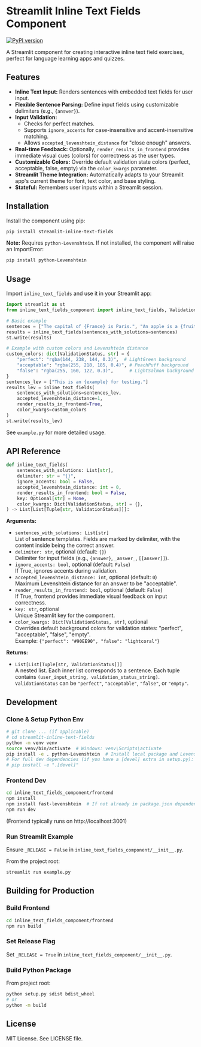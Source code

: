 # Streamlit Inline Text Fields Component

[![PyPI version](https://badge.fury.io/py/streamlit-inline-text-fields.svg)](https://badge.fury.io/py/streamlit-inline-text-fields) <!-- TODO: Update when published -->

A Streamlit component for creating interactive inline text field exercises, perfect for language learning apps and quizzes.

## Features

- **Inline Text Input:** Renders sentences with embedded text fields for user input.
- **Flexible Sentence Parsing:** Define input fields using customizable delimiters (e.g., `{answer}`).
- **Input Validation:**
  - Checks for perfect matches.
  - Supports `ignore_accents` for case-insensitive and accent-insensitive matching.
  - Allows `accepted_levenshtein_distance` for "close enough" answers.
- **Real-time Feedback:** Optionally, `render_results_in_frontend` provides immediate visual cues (colors) for correctness as the user types.
- **Customizable Colors:** Override default validation state colors (perfect, acceptable, false, empty) via the `color_kwargs` parameter.
- **Streamlit Theme Integration:** Automatically adapts to your Streamlit app's current theme for font, text color, and base styling.
- **Stateful:** Remembers user inputs within a Streamlit session.

## Installation

Install the component using pip:

```bash
pip install streamlit-inline-text-fields
```

**Note:** Requires `python-Levenshtein`. If not installed, the component will raise an ImportError:

```bash
pip install python-Levenshtein
```

## Usage

Import `inline_text_fields` and use it in your Streamlit app:

```python
import streamlit as st
from inline_text_fields_component import inline_text_fields, ValidationStatus

# Basic example
sentences = ["The capital of {France} is Paris.", "An apple is a {fruit}."]
results = inline_text_fields(sentences_with_solutions=sentences)
st.write(results)

# Example with custom colors and Levenshtein distance
custom_colors: dict[ValidationStatus, str] = {
    "perfect": "rgba(144, 238, 144, 0.3)",  # LightGreen background
    "acceptable": "rgba(255, 218, 185, 0.4)", # PeachPuff background
    "false": "rgba(255, 160, 122, 0.3)",      # LightSalmon background
}
sentences_lev = ["This is an {example} for testing."]
results_lev = inline_text_fields(
    sentences_with_solutions=sentences_lev,
    accepted_levenshtein_distance=1,
    render_results_in_frontend=True,
    color_kwargs=custom_colors
)
st.write(results_lev)
```

See `example.py` for more detailed usage.

## API Reference

```python
def inline_text_fields(
    sentences_with_solutions: List[str],
    delimiter: str = "{}",
    ignore_accents: bool = False,
    accepted_levenshtein_distance: int = 0,
    render_results_in_frontend: bool = False,
    key: Optional[str] = None,
    color_kwargs: Dict[ValidationStatus, str] = {},
) -> List[List[Tuple[str, ValidationStatus]]]:
```

**Arguments:**

- `sentences_with_solutions: List[str]`  
  List of sentence templates. Fields are marked by delimiter, with the content inside being the correct answer.
- `delimiter: str`, optional (default: `{}`)  
  Delimiter for input fields (e.g., `{answer}`, `_answer_`, `[[answer]]`).
- `ignore_accents: bool`, optional (default: `False`)  
  If True, ignores accents during validation.
- `accepted_levenshtein_distance: int`, optional (default: `0`)  
  Maximum Levenshtein distance for an answer to be "acceptable".
- `render_results_in_frontend: bool`, optional (default: `False`)  
  If True, frontend provides immediate visual feedback on input correctness.
- `key: str`, optional  
  Unique Streamlit key for the component.
- `color_kwargs: Dict[ValidationStatus, str]`, optional  
  Overrides default background colors for validation states: "perfect", "acceptable", "false", "empty".  
  Example: `{"perfect": "#90EE90", "false": "lightcoral"}`

**Returns:**

- `List[List[Tuple[str, ValidationStatus]]]`  
  A nested list. Each inner list corresponds to a sentence. Each tuple contains `(user_input_string, validation_status_string)`.  
  `ValidationStatus` can be `"perfect"`, `"acceptable"`, `"false"`, or `"empty"`.

## Development

### Clone & Setup Python Env

```bash
# git clone ... (if applicable)
# cd streamlit-inline-text-fields
python -m venv venv
source venv/bin/activate  # Windows: venv\Scripts\activate
pip install -e . python-Levenshtein  # Install local package and Levenshtein
# For full dev dependencies (if you have a [devel] extra in setup.py):
# pip install -e ".[devel]"
```

### Frontend Dev

```bash
cd inline_text_fields_component/frontend
npm install
npm install fast-levenshtein  # If not already in package.json dependencies
npm run dev
```

(Frontend typically runs on http://localhost:3001)

### Run Streamlit Example

Ensure `_RELEASE = False` in `inline_text_fields_component/__init__.py`.

From the project root:

```bash
streamlit run example.py
```

## Building for Production

### Build Frontend

```bash
cd inline_text_fields_component/frontend
npm run build
```

### Set Release Flag

Set `_RELEASE = True` in `inline_text_fields_component/__init__.py`.

### Build Python Package

From project root:

```bash
python setup.py sdist bdist_wheel
# or
python -m build
```

## License

MIT License. See LICENSE file.
